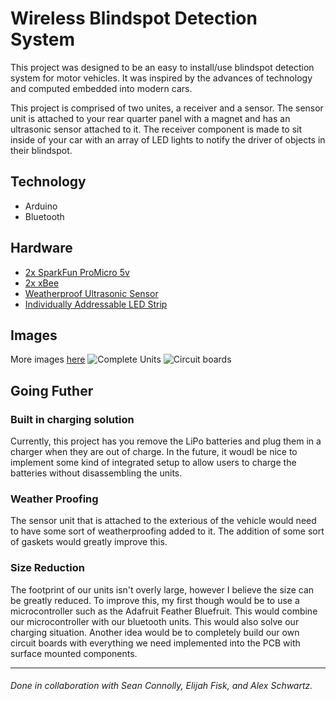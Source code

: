 # Wireless Blindspot Detection System

This project was designed to be an easy to install/use blindspot detection system for motor vehicles. It was inspired by the advances of technology and computed embedded into modern cars. 

This project is comprised of two unites, a receiver and a sensor. The sensor unit is attached to your rear quarter panel with a magnet and has an ultrasonic sensor attached to it. The receiver component is made to sit inside of your car with an array of LED lights to notify the driver of objects in their blindspot. 

## Technology
- Arduino
- Bluetooth

## Hardware
- [2x SparkFun ProMicro 5v](https://www.sparkfun.com/products/12640)
- [2x xBee](https://www.sparkfun.com/products/8665)
- [Weatherproof Ultrasonic Sensor](https://www.amazon.com/Waterproof-Ultrasonic-Distance-Measuring-Transducer/dp/B01J5KZU8M)
- [Individually Addressable LED Strip](https://www.amazon.com/ALITOVE-WS2812B-Individually-Addressable-Waterproof/dp/B00ZHB9M6A)

## Images
More images [here](https://chuong.io/projects/blindspot.html)
![Complete Units](https://chuong.io/img/blindspot-finish1.jpg)
![Circuit boards](https://chuong.io/img/blindspot-pcb.jpg)

## Going Futher
### Built in charging solution
Currently, this project has you remove the LiPo batteries and plug them in a charger when they are out of charge. In the future, it woudl be nice to implement some kind of integrated setup to allow users to charge the batteries without disassembling the units. 
### Weather Proofing
The sensor unit that is attached to the exterious of the vehicle would need to have some sort of weatherproofing added to it. The addition of some sort of gaskets would greatly improve this. 
### Size Reduction
The footprint of our units isn't overly large, however I believe the size can be greatly reduced. To improve this, my first though would be to use a microcontroller such as the Adafruit Feather Bluefruit. This would combine our microcontroller with our bluetooth units. This would also solve our charging situation. Another idea would be to completely build our own circuit boards with everything we need implemented into the PCB with surface mounted components. 

---
###### Done in collaboration with Sean Connolly, Elijah Fisk, and Alex Schwartz. 
